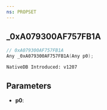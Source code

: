 ```yaml
---
ns: PROPSET
---
```

## _0xA079300AF757FB1A

```c
// 0xA079300AF757FB1A
Any _0xA079300AF757FB1A(Any p0);
```

```
NativeDB Introduced: v1207
```

## Parameters
* **p0**:
